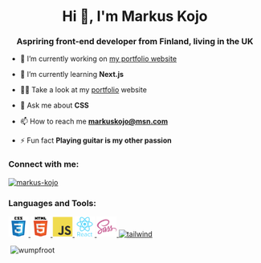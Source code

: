 <h1 align="center">Hi 👋, I'm Markus Kojo</h1>
<h3 align="center">Aspriring front-end developer from Finland, living in the UK</h3>

- 🔭 I’m currently working on [my portfolio website](https://github.com/wumpfroot/Dev-Portfolio)

- 🌱 I’m currently learning **Next.js**

- 👨‍💻 Take a look at my [portfolio](https://markuskojo.com) website

- 💬 Ask me about **CSS**

- 📫 How to reach me **markuskojo@msn.com**

- ⚡ Fun fact **Playing guitar is my other passion**

<h3 align="left">Connect with me:</h3>
<p align="left">
<a href="https://linkedin.com/in/markus-kojo" target="blank"><img align="center" src="https://raw.githubusercontent.com/rahuldkjain/github-profile-readme-generator/master/src/images/icons/Social/linked-in-alt.svg" alt="markus-kojo" height="30" width="40" /></a>
</p>

<h3 align="left">Languages and Tools:</h3>
<p align="left"> <a href="https://www.w3schools.com/css/" target="_blank" rel="noreferrer"> <img src="https://raw.githubusercontent.com/devicons/devicon/master/icons/css3/css3-original-wordmark.svg" alt="css3" width="40" height="40"/> </a> <a href="https://www.w3.org/html/" target="_blank" rel="noreferrer"> <img src="https://raw.githubusercontent.com/devicons/devicon/master/icons/html5/html5-original-wordmark.svg" alt="html5" width="40" height="40"/> </a> <a href="https://developer.mozilla.org/en-US/docs/Web/JavaScript" target="_blank" rel="noreferrer"> <img src="https://raw.githubusercontent.com/devicons/devicon/master/icons/javascript/javascript-original.svg" alt="javascript" width="40" height="40"/> </a> <a href="https://reactjs.org/" target="_blank" rel="noreferrer"> <img src="https://raw.githubusercontent.com/devicons/devicon/master/icons/react/react-original-wordmark.svg" alt="react" width="40" height="40"/> </a> <a href="https://sass-lang.com" target="_blank" rel="noreferrer"> <img src="https://raw.githubusercontent.com/devicons/devicon/master/icons/sass/sass-original.svg" alt="sass" width="40" height="40"/> </a> <a href="https://tailwindcss.com/" target="_blank" rel="noreferrer"> <img src="https://www.vectorlogo.zone/logos/tailwindcss/tailwindcss-icon.svg" alt="tailwind" width="40" height="40"/> </a> </p>

<p>&nbsp;<img align="center" src="https://github-readme-stats.vercel.app/api?username=wumpfroot&show_icons=true&theme=dark&title_color=fa743a&locale=en" alt="wumpfroot" /></p>

